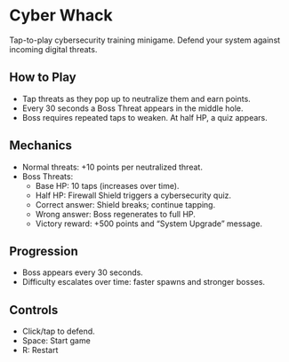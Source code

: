 # Cyber Whack

Tap-to-play cybersecurity training minigame. Defend your system against incoming digital threats.

## How to Play

- Tap threats as they pop up to neutralize them and earn points.
- Every 30 seconds a Boss Threat appears in the middle hole.
- Boss requires repeated taps to weaken. At half HP, a quiz appears.

## Mechanics

- Normal threats: +10 points per neutralized threat.
- Boss Threats:
  - Base HP: 10 taps (increases over time).
  - Half HP: Firewall Shield triggers a cybersecurity quiz.
  - Correct answer: Shield breaks; continue tapping.
  - Wrong answer: Boss regenerates to full HP.
  - Victory reward: +500 points and “System Upgrade” message.

## Progression

- Boss appears every 30 seconds.
- Difficulty escalates over time: faster spawns and stronger bosses.

## Controls

- Click/tap to defend.
- Space: Start game
- R: Restart